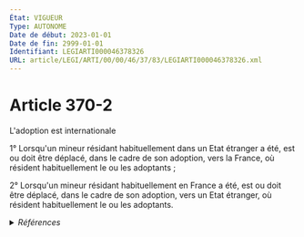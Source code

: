 ```yaml
---
État: VIGUEUR
Type: AUTONOME
Date de début: 2023-01-01
Date de fin: 2999-01-01
Identifiant: LEGIARTI000046378326
URL: article/LEGI/ARTI/00/00/46/37/83/LEGIARTI000046378326.xml
---
```


<h1>Article 370-2</h1>

L'adoption est internationale<br />

1° Lorsqu'un mineur résidant habituellement dans un Etat étranger a été, est ou
doit être déplacé, dans le cadre de son adoption, vers la France, où résident
habituellement le ou les adoptants ;<br />

2° Lorsqu'un mineur résidant habituellement en France a été, est ou doit être
déplacé, dans le cadre de son adoption, vers un Etat étranger, où résident
habituellement le ou les adoptants.


<details>
  <summary><em>Références</em></summary>

  <h2>Articles faisant référence à l'article</h2>
  
  <ul>
    <li>
      <a href="https://legal.tricoteuses.fr//redirection/LEGIARTI000046369178?vers=git&vers=legifrance">Ordonnance n° 2022-1292 du 5 octobre 2022 prise en application de l'article 18 de la loi n° 2022-219 du 21 février 2022 visant à réformer l'adoption - article 24 ENTIEREMENT_MODIF</a> MODIFIE source
    </li>
    <li>
      <a href="https://legal.tricoteuses.fr//redirection/LEGIARTI000045200253?vers=git&vers=legifrance">Code civil - article 370-2-1 AUTONOME TRANSFERE, en vigueur du 2022-02-23 au 2023-01-01</a> CONCORDE source
    </li>
    <li>
      <a href="https://legal.tricoteuses.fr//redirection/LEGIARTI000046369176?vers=git&vers=legifrance">Ordonnance n° 2022-1292 du 5 octobre 2022 prise en application de l'article 18 de la loi n° 2022-219 du 21 février 2022 visant à réformer l'adoption - article 23 ENTIEREMENT_MODIF</a> DEPLACE source
    </li>
  </ul>
  
  <h2>Références faites par l'article</h2>
  
  <ul>
    <li>
      2022-10-05 DEPLACE cible <a href="https://legal.tricoteuses.fr//redirection/LEGIARTI000046369176?vers=git&vers=legifrance">Ordonnance n° 2022-1292 du 5 octobre 2022 prise en application de l'article 18 de la loi n° 2022-219 du 21 février 2022 visant à réformer l'adoption - article 23 ENTIEREMENT_MODIF</a>
    </li>
    <li>
      2022-10-05 MODIFIE cible <a href="https://legal.tricoteuses.fr//redirection/LEGIARTI000046369178?vers=git&vers=legifrance">Ordonnance n° 2022-1292 du 5 octobre 2022 prise en application de l'article 18 de la loi n° 2022-219 du 21 février 2022 visant à réformer l'adoption - article 24 ENTIEREMENT_MODIF</a>
    </li>
    <li>
      2999-01-01 CONCORDE cible <a href="https://legal.tricoteuses.fr//redirection/LEGIARTI000045200253?vers=git&vers=legifrance">Code civil - article 370-2-1 AUTONOME TRANSFERE, en vigueur du 2022-02-23 au 2023-01-01</a>
    </li>
  </ul>
</details>
